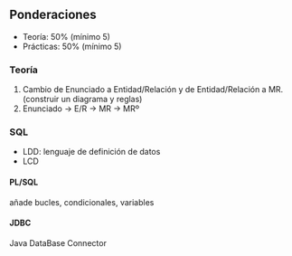 ## Ponderaciones 
-   Teoría: 50% (mínimo 5) 
-   Prácticas: 50% (mínimo 5) 


### Teoría 
1.  Cambio de Enunciado a Entidad/Relación y de Entidad/Relación a MR. (construir un diagrama y reglas) 
2. Enunciado -> E/R -> MR -> MRº 

### SQL 
-   LDD: lenguaje de definición de datos 
-   LCD 

#### PL/SQL 
añade bucles, condicionales, variables 

#### JDBC 
Java DataBase Connector